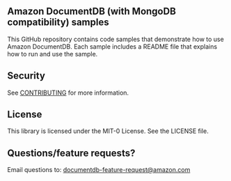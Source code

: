 ## Amazon DocumentDB (with MongoDB compatibility) samples

This GitHub repository contains code samples that demonstrate how to use Amazon DocumentDB. Each sample includes a README file that explains how to run and use the sample.

## Security

See [CONTRIBUTING](CONTRIBUTING.md#security-issue-notifications) for more information.

## License

This library is licensed under the MIT-0 License. See the LICENSE file.

## Questions/feature requests?
Email questions to: documentdb-feature-request@amazon.com
